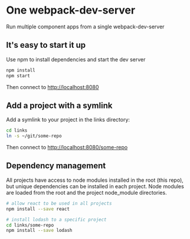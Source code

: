 # One webpack-dev-server

Run multiple component apps from a single webpack-dev-server

## It's easy to start it up

Use npm to install dependencies and start the dev server

```bash
npm install
npm start
```

Then connect to [http://localhost:8080](http://localhost:8080)

## Add a project with a symlink

Add a symlink to your project in the links directory:

```bash
cd links
ln -s ~/git/some-repo
```

Then connect to [http://localhost:8080/some-repo](http://localhost:8080/some-repo)

## Dependency management

All projects have access to node modules installed in the root (this repo), but unique dependencies can be installed in each project. Node modules are loaded from the root and the project node_module directories.

```bash
# allow react to be used in all projects
npm install --save react

# install lodash to a specific project
cd links/some-repo
npm install --save lodash
```
